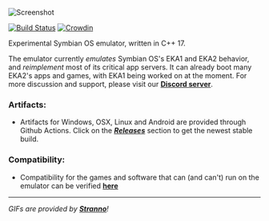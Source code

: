  ![Screenshot](https://raw.githubusercontent.com/EKA2L1/eka2l1.github.io/main/assets/main/logo.gif)
<!-- Old link: https://femto.pw/rasu.gif -->

[![Build Status](https://github.com/eka2l1/eka2l1/workflows/C/C++%20CI/badge.svg)](https://github.com/EKA2L1/EKA2L1/actions?query=branch%3Amaster)
[![Crowdin](https://badges.crowdin.net/eka2l1/localized.svg)](https://crowdin.com/project/eka2l1)

Experimental Symbian OS emulator, written in C++ 17. 

The emulator currently *emulates* Symbian OS's EKA1 and EKA2 behavior, and *reimplement* most of its critical app servers. It can already boot many EKA2's apps and games, with EKA1 being worked on at the moment. For more discussion and support, please visit our [**Discord server**](https://discord.gg/5Bm5SJ9).

### Artifacts:
  * Artifacts for Windows, OSX, Linux and Android are provided through Github Actions. Click on the [***Releases***](https://github.com/EKA2L1/EKA2L1/releases/tag/continous) section to get the newest stable build.

### Compatibility:
  * Compatibility for the games and software that can (and can't) run on the emulator can be verified [**here**](https://github.com/EKA2L1/Compatibility-List)
  
  -------------
 *GIFs are provided by [**Stranno**](https://www.youtube.com/user/9esferas1)!*
  
